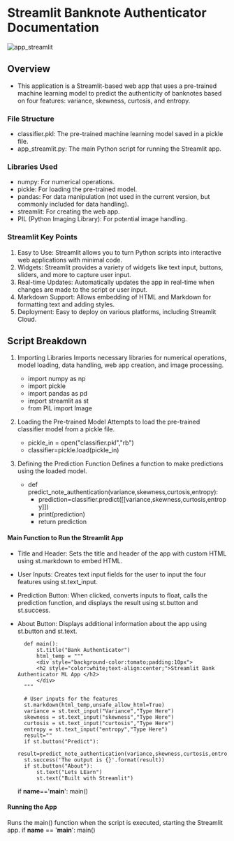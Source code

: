 # Streamlit Banknote Authenticator Documentation

![app_streamlit](https://github.com/roshanb-Git/Docker/assets/109347375/c1340ea1-4306-4b3d-b5a7-3ce32540ab9e)


## Overview
- This application is a Streamlit-based web app that uses a pre-trained machine learning model to predict the authenticity of banknotes based on four features: variance, skewness, curtosis, and entropy.

### File Structure
- classifier.pkl: The pre-trained machine learning model saved in a pickle file.
- app_streamlit.py: The main Python script for running the Streamlit app.

### Libraries Used
- numpy: For numerical operations.
- pickle: For loading the pre-trained model.
- pandas: For data manipulation (not used in the current version, but commonly included for data handling).
- streamlit: For creating the web app.
- PIL (Python Imaging Library): For potential image handling.

### Streamlit Key Points
1) Easy to Use: Streamlit allows you to turn Python scripts into interactive web applications with minimal code.
2) Widgets: Streamlit provides a variety of widgets like text input, buttons, sliders, and more to capture user input.
3) Real-time Updates: Automatically updates the app in real-time when changes are made to the script or user input.
4) Markdown Support: Allows embedding of HTML and Markdown for formatting text and adding styles.
5) Deployment: Easy to deploy on various platforms, including Streamlit Cloud.


## Script Breakdown

1) Importing Libraries
Imports necessary libraries for numerical operations, model loading, data handling, web app creation, and image processing.
    - import numpy as np
    - import pickle
    - import pandas as pd
    - import streamlit as st 
    - from PIL import Image


2) Loading the Pre-trained Model
Attempts to load the pre-trained classifier model from a pickle file.
    - pickle_in = open("classifier.pkl","rb")
    - classifier=pickle.load(pickle_in)
 

3) Defining the Prediction Function
Defines a function to make predictions using the loaded model.
    - def predict_note_authentication(variance,skewness,curtosis,entropy):
       - prediction=classifier.predict([[variance,skewness,curtosis,entropy]])
       - print(prediction)
       - return prediction

#### Main Function to Run the Streamlit App

- Title and Header: Sets the title and header of the app with custom HTML using st.markdown to embed HTML.
- User Inputs: Creates text input fields for the user to input the four features using st.text_input.
- Prediction Button: When clicked, converts inputs to float, calls the prediction function, and displays the result using st.button and st.success.
- About Button: Displays additional information about the app using st.button and st.text.

  
        def main():
            st.title("Bank Authenticator")
            html_temp = """
            <div style="background-color:tomato;padding:10px">
            <h2 style="color:white;text-align:center;">Streamlit Bank Authenticator ML App </h2>
            </div>
        """

        # User inputs for the features
        st.markdown(html_temp,unsafe_allow_html=True)
        variance = st.text_input("Variance","Type Here")
        skewness = st.text_input("skewness","Type Here")
        curtosis = st.text_input("curtosis","Type Here")
        entropy = st.text_input("entropy","Type Here")
        result=""
        if st.button("Predict"):
            result=predict_note_authentication(variance,skewness,curtosis,entropy)
        st.success('The output is {}'.format(result))
        if st.button("About"):
            st.text("Lets LEarn")
            st.text("Built with Streamlit")
    
    if __name__=='__main__':
        main()



#### Running the App
Runs the main() function when the script is executed, starting the Streamlit app.
    if __name__ == '__main__':
        main()

